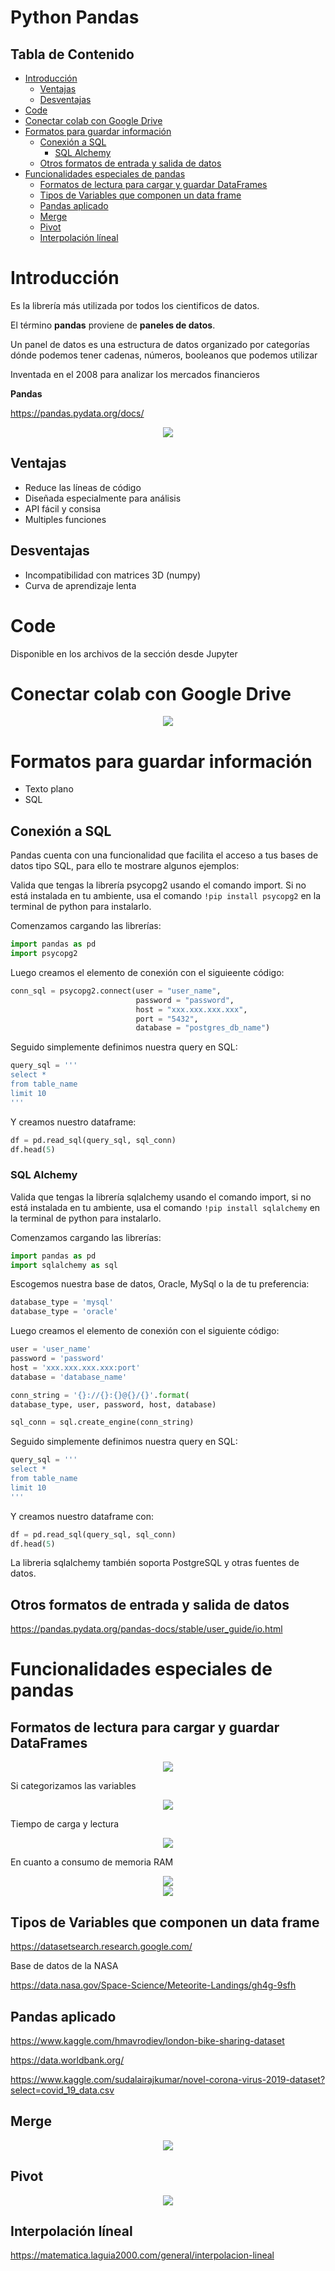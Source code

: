 
# Python Pandas <!-- omit in toc -->

## Tabla de Contenido<!-- omit in toc -->
- [Introducción](#introducci%c3%b3n)
  - [Ventajas](#ventajas)
  - [Desventajas](#desventajas)
- [Code](#code)
- [Conectar colab con Google Drive](#conectar-colab-con-google-drive)
- [Formatos para guardar información](#formatos-para-guardar-informaci%c3%b3n)
  - [Conexión a SQL](#conexi%c3%b3n-a-sql)
    - [SQL Alchemy](#sql-alchemy)
  - [Otros formatos de entrada y salida de datos](#otros-formatos-de-entrada-y-salida-de-datos)
- [Funcionalidades especiales de pandas](#funcionalidades-especiales-de-pandas)
  - [Formatos de lectura para cargar y guardar DataFrames](#formatos-de-lectura-para-cargar-y-guardar-dataframes)
  - [Tipos de Variables que componen un data frame](#tipos-de-variables-que-componen-un-data-frame)
  - [Pandas aplicado](#pandas-aplicado)
  - [Merge](#merge)
  - [Pivot](#pivot)
  - [Interpolación líneal](#interpolaci%c3%b3n-l%c3%adneal)


# Introducción

Es la librería más utilizada por todos los cientificos de datos.

El término **pandas** proviene de **paneles de datos**.

Un panel de datos es una estructura de datos organizado por categorías dónde podemos tener cadenas, números, booleanos que podemos utilizar

Inventada en el 2008 para analizar los mercados financieros

**Pandas**

https://pandas.pydata.org/docs/

<div align="center">
  <img src="img/1.jpg">
</div>

## Ventajas
* Reduce las líneas de código
* Diseñada especialmente para análisis
* API fácil y consisa
* Multiples funciones

## Desventajas
* Incompatibilidad con matrices 3D (numpy)
* Curva de aprendizaje lenta

# Code

Disponible en los archivos de la sección desde Jupyter

# Conectar colab con Google Drive

<div align="center">
  <img src="img/1.png">
</div>

# Formatos para guardar información

* Texto plano
* SQL

## Conexión a SQL

Pandas cuenta con una funcionalidad que facilita el acceso a tus bases de datos tipo SQL, para ello te mostrare algunos ejemplos:

Valida que tengas la librería psycopg2 usando el comando import. Si no está instalada en tu ambiente, usa el comando ``!pip install psycopg2`` en la terminal de python para instalarlo.

Comenzamos cargando las librerías:

```python
import pandas as pd
import psycopg2
```

Luego creamos el elemento de conexión con el siguieente código:

```python
conn_sql = psycopg2.connect(user = "user_name",
                            password = "password",
                            host = "xxx.xxx.xxx.xxx",
                            port = "5432",
                            database = "postgres_db_name")
```

Seguido simplemente definimos nuestra query en SQL:

```python
query_sql = '''
select *
from table_name
limit 10
'''
```

Y creamos nuestro dataframe:

```python
df = pd.read_sql(query_sql, sql_conn)
df.head(5)
```

### SQL Alchemy

Valida que tengas la librería sqlalchemy usando el comando import, si no está instalada en tu ambiente, usa el comando ``!pip install sqlalchemy`` en la terminal de python para instalarlo.

Comenzamos cargando las librerías:

```python
import pandas as pd
import sqlalchemy as sql
```

Escogemos nuestra base de datos, Oracle, MySql o la de tu preferencia:

```python
database_type = 'mysql'
database_type = 'oracle'
```

Luego creamos el elemento de conexión con el siguiente código:

```python
user = 'user_name'
password = 'password'
host = 'xxx.xxx.xxx.xxx:port'
database = 'database_name'

conn_string = '{}://{}:{}@{}/{}'.format(
database_type, user, password, host, database)

sql_conn = sql.create_engine(conn_string)
```

Seguido simplemente definimos nuestra query en SQL:

```python
query_sql = '''
select *
from table_name
limit 10
'''
```
Y creamos nuestro dataframe con:

```python
df = pd.read_sql(query_sql, sql_conn)
df.head(5)
```

La libreria sqlalchemy también soporta PostgreSQL y otras fuentes de datos.

## Otros formatos de entrada y salida de datos

https://pandas.pydata.org/pandas-docs/stable/user_guide/io.html

# Funcionalidades especiales de pandas

## Formatos de lectura para cargar y guardar DataFrames

<div align="center">
  <img src="img/2.png">
</div>

Si categorizamos las variables

<div align="center">
  <img src="img/3.png">
</div>

Tiempo de carga y lectura

<div align="center">
  <img src="img/4.png">
</div>

En cuanto a consumo de memoria RAM

<div align="center">
  <img src="img/5.png">
</div>

<div align="center">
  <img src="img/6.png">
</div>

## Tipos de Variables que componen un data frame

https://datasetsearch.research.google.com/

Base de datos de la NASA

https://data.nasa.gov/Space-Science/Meteorite-Landings/gh4g-9sfh

## Pandas aplicado

https://www.kaggle.com/hmavrodiev/london-bike-sharing-dataset

https://data.worldbank.org/

https://www.kaggle.com/sudalairajkumar/novel-corona-virus-2019-dataset?select=covid_19_data.csv

## Merge

<div align="center">
  <img src="img/7.png">
</div>

## Pivot

<div align="center">
  <img src="img/pivot.png">
</div>

## Interpolación líneal

https://matematica.laguia2000.com/general/interpolacion-lineal